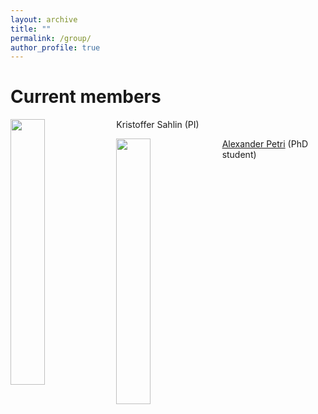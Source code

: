 ```yaml
---
layout: archive
title: ""
permalink: /group/
author_profile: true
---
```


<h1>Current members</h1>

<img align="left" width="33%" src="http://sahlingroup.github.io/files/profile_pic_2020.png">  Kristoffer Sahlin (PI) 

<img align="left" width="33%" src="http://sahlingroup.github.io/files/PetriPicture.jpg"> [Alexander Petri](https://twitter.com/AlexanderJPetr1) (PhD student)

